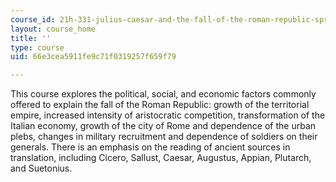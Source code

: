 ```yaml
---
course_id: 21h-331-julius-caesar-and-the-fall-of-the-roman-republic-spring-2016
layout: course_home
title: ''
type: course
uid: 66e3cea5911fe9c71f0319257f659f79

---
```

This course explores the political, social, and economic factors commonly offered to explain the fall of the Roman Republic: growth of the territorial empire, increased intensity of aristocratic competition, transformation of the Italian economy, growth of the city of Rome and dependence of the urban plebs, changes in military recruitment and dependence of soldiers on their generals. There is an emphasis on the reading of ancient sources in translation, including Cicero, Sallust, Caesar, Augustus, Appian, Plutarch, and Suetonius.
